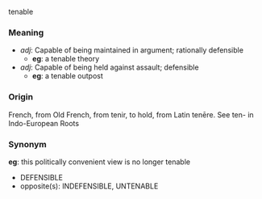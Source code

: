 tenable
### Meaning
+ _adj_: Capable of being maintained in argument; rationally defensible
    + __eg__: a tenable theory
+ _adj_: Capable of being held against assault; defensible
    + __eg__: a tenable outpost

### Origin

French, from Old French, from tenir, to hold, from Latin tenēre. See ten- in Indo-European Roots

### Synonym

__eg__: this politically convenient view is no longer tenable

+ DEFENSIBLE
+ opposite(s): INDEFENSIBLE, UNTENABLE


